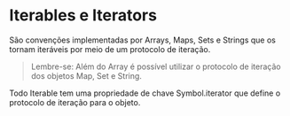 # Iterables e Iterators

São convenções implementadas por Arrays, Maps, Sets e Strings que os tornam iteráveis por meio de um protocolo de iteração.

> Lembre-se: Além do Array é possível utilizar o protocolo de iteração dos objetos Map, Set e String.

Todo Iterable tem uma propriedade de chave Symbol.iterator que define o protocolo de iteração para o objeto.